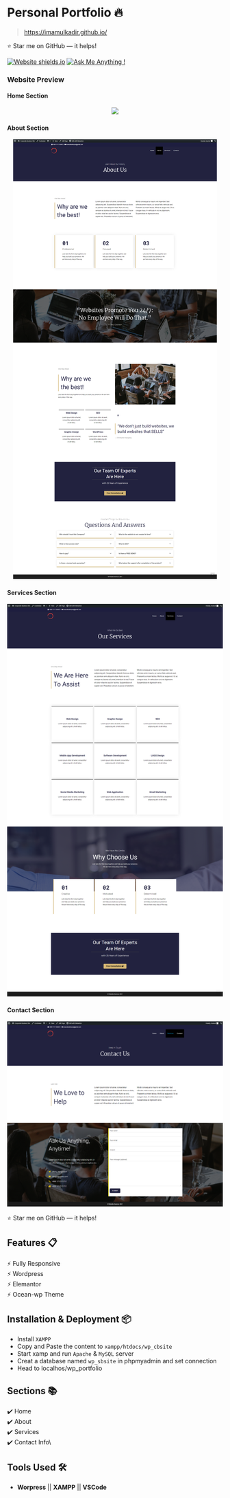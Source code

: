 # Personal Portfolio 🔥
> https://imamulkadir.github.io/

:star: Star me on GitHub — it helps!

[![Website shields.io](https://img.shields.io/badge/website-up-yellow)](http://imamulkadir.github.io/)
[![Ask Me Anything !](https://img.shields.io/badge/ask%20me-linkedin-1abc9c.svg)](https://www.linkedin.com/in/imamulkadir/)

### Website Preview
#### Home Section
<p align="center"> 
  <kbd>
    <img src="website_images/home.png">
  </kbd>
</p>

#### About Section
<p align="center"> 
  <kbd>
    <img src="website_images/about.png">
  </kbd>
</p>

#### Services Section
<p align="center"> 
  <kbd>
    <img src="website_images/services.png">
  </kbd>
</p>

#### Contact Section
<p align="center"> 
  <kbd>
    <img src="website_images/contact.png">
  </kbd>
</p>

:star: Star me on GitHub — it helps!

## Features 📋
⚡️ Fully Responsive\
⚡️ Wordpress\
⚡️ Elemantor\
⚡️ Ocean-wp Theme

## Installation & Deployment 📦
- Install `XAMPP`
- Copy and Paste the content to `xampp/htdocs/wp_cbsite`
- Start xamp and run `Apache` & `MySQL` server
- Creat a database named `wp_sbsite` in phpmyadmin and set connection
- Head to localhos/wp_portfolio

## Sections 📚
✔️ Home\
✔️ About\
✔️ Services\
✔️ Contact Info\



## Tools Used 🛠️
* <b>Worpress</b> || <b>XAMPP</b> || <b>VSCode</b>

